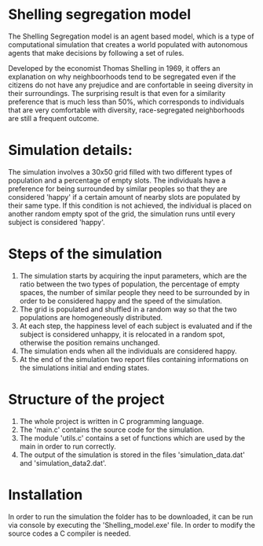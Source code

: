# Shelling segregation model
The Shelling Segregation model is an agent based model, which is a type of computational simulation 
that creates a world populated with autonomous agents that make decisions by following a set of rules.

Developed by the economist Thomas Shelling in 1969, it offers an explanation on why neighboorhoods tend to be segregated even if the citizens do not have any prejudice
and are confortable in seeing diversity in their surroundings.
The surprising result is that even for a similarity preference that is much less than 50\%, 
which corresponds to individuals that are very comfortable with diversity, race-segregated neighborhoods are still a frequent outcome. 

# Simulation details:
The simulation involves a 30x50 grid filled with two different types of population and a percentage of empty slots. The individuals have a preference for being 
surrounded by similar peoples so that they are considered 'happy' if a certain amount of nearby slots are populated by their same type. If this condition is not achieved,
the individual is placed on another random empty spot of the grid, the simulation runs until every subject is considered 'happy'.

# Steps of the simulation
1. The simulation starts by acquiring the input parameters, which are the ratio between the two types of population, the percentage of empty spaces, the number of similar people they need to be surrounded by in order to be considered happy and the speed of the simulation.
2. The grid is populated and shuffled in a random way so that the two populations are homogeneously distributed. 
3. At each step, the happiness level of each subject is evaluated and if the subject is considered unhappy, it is relocated in a random spot, otherwise the position remains unchanged.
4. The simulation ends when all the individuals are considered happy.
5. At the end of the simulation two report files containing informations on the simulations initial and ending states.

# Structure of the project
1. The whole project is written in C programming language.
2. The 'main.c' contains the source code for the simulation.
3. The module 'utils.c' contains a set of functions which are used by the main in order to run correctly.
4. The output of the simulation is stored in the files 'simulation_data.dat' and 'simulation_data2.dat'.


# Installation
In order to run the simulation the folder has to be downloaded, it can be run via console by executing the 'Shelling_model.exe' file.
In order to modify the source codes a C compiler is needed.
